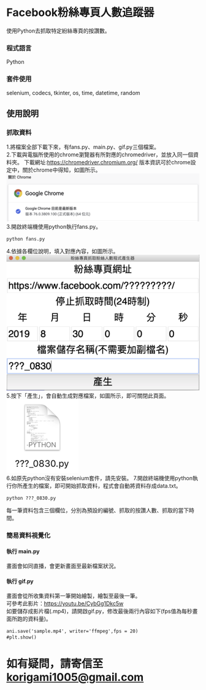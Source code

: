 # Facebook粉絲專頁人數追蹤器

使用Python去抓取特定紛絲專頁的按讚數。

### 程式語言

Python

### 套件使用

selenium, codecs, tkinter, os, time, datetime, random

## 使用說明
### 抓取資料
1.將檔案全部下載下來，有fans.py、main.py、gif.py三個檔案。  
2.下載與電腦所使用的chrome瀏覽器有所對應的chromedriver，並放入同一個資料夾。
下載網址:https://chromedriver.chromium.org/
版本資訊可於chrome設定中，關於chrome中得知，如圖所示。  
![image](https://github.com/korigami1005/FacebookFans/blob/master/images/chorme%20version.png)
3.開啟終端機使用python執行fans.py。  
```
python fans.py
```
4.依據各欄位說明，填入對應內容，如圖所示。  
![image](https://github.com/korigami1005/FacebookFans/blob/master/images/fans.png)
5.按下「產生」，會自動生成對應檔案，如圖所示，即可關閉此頁面。  
![image](https://github.com/korigami1005/FacebookFans/blob/master/images/new%20file.png)  
6.如原先python沒有安裝selenium套件，請先安裝。
7.開啟終端機使用python執行你所產生的檔案，即可開始抓取資料，程式會自動將資料存成data.txt。  
```
python ???_0830.py
```
每一筆資料包含三個欄位，分別為預設的編號、抓取的按讚人數、抓取的當下時間。  
  
### 簡易資料視覺化  
#### 執行 main.py  
畫面會如同直播，會更新畫面至最新檔案狀況。  
#### 執行 gif.py  
畫面會從所收集資料第一筆開始繪製，繪製至最後一筆。    
可參考此影片：https://youtu.be/CybGg1Dkc5w  
如要儲存成影片檔(.mp4)，請開啟gif.py，修改最後兩行內容如下(fps值為每秒畫面所跑的資料量)。  
```
ani.save('sample.mp4', writer='ffmpeg',fps = 20)
#plt.show()
```
# 如有疑問，請寄信至 korigami1005@gmail.com
